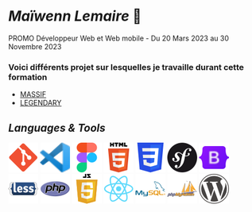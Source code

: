 # *Maïwenn Lemaire* :call_me_hand:
PROMO Développeur Web et Web mobile - Du 20 Mars 2023 au 30 Novembre 2023
### Voici différents projet sur lesquelles je travaille durant cette formation 
* [MASSIF](https://maiwl.github.io/MASSIF/)
* [LEGENDARY](https://maiwl.github.io/Legendary/)
## *Languages & Tools*
![GitHub](./Images/Git_icon%20(1).svg)
![VSCode](./Images/Visual_Studio_Code_1.35_icon.svg)
![Figma](./Images/Figma-logo.svg)
![HTML](./Images/html.svg)
![CSS](./Images/css.svg)
![SF](./Images/symfony.svg) 
![Bootstrap](./Images/Bootstrap_logo.svg)
![Less](./Images/LESS.svg)
![PHP](./Images/php.svg)
![JS](./Images/JS.svg)
![React](./Images/react.svg)
![MySQL](./Images/mysql.svg)
![PHPMyAdmin](./Images/PhpMyAdmin.svg)
![WordPress](./Images/Wordpress-Logo.svg)
